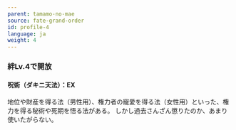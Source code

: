 ```yaml
---
parent: tamamo-no-mae
source: fate-grand-order
id: profile-4
language: ja
weight: 4
---
```


### 絆Lv.4で開放

#### 呪術（ダキニ天法）：EX

地位や財産を得る法（男性用）、権力者の寵愛を得る法（女性用）といった、権力を得る秘術や死期を悟る法がある。
しかし過去さんざん懲りたのか、あまり使いたがらない。
